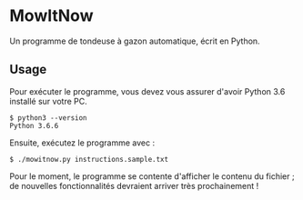 # MowItNow

Un programme de tondeuse à gazon automatique, écrit en Python.

## Usage

Pour exécuter le programme, vous devez vous assurer d'avoir Python 3.6 installé
sur votre PC.

```console
$ python3 --version
Python 3.6.6
```

Ensuite, exécutez le programme avec :

```console
$ ./mowitnow.py instructions.sample.txt
```

Pour le moment, le programme se contente d'afficher le contenu du fichier ; de
nouvelles fonctionnalités devraient arriver très prochainement !
